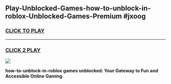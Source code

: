 
## Play-Unblocked-Games-how-to-unblock-in-roblox-Unblocked-Games-Premium #jxoog
<h3>
<a href="https://premium.freeplayer.one?title=how-to-unblock-in-roblox&ref=12M">CLICK TO PLAY</a></h3>
<hr>

<h3>
<a href="https://premium.freeplayer.one?title=how-to-unblock-in-roblox&ref=12M">CLICK 2 PLAY</a>
  
</h3>

<a href="https://premium.freeplayer.one?title=how-to-unblock-in-roblox&ref=12M"><img src="https://clearcache.store/games.png"></a>


**how-to-unblock-in-roblox games unblocked: Your Gateway to Fun and Accessible Online Gaming**
